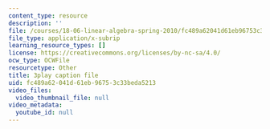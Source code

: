 ```yaml
---
content_type: resource
description: ''
file: /courses/18-06-linear-algebra-spring-2010/fc489a62041d61eb96753c33beda5213_6-wh6yvk6uc.srt
file_type: application/x-subrip
learning_resource_types: []
license: https://creativecommons.org/licenses/by-nc-sa/4.0/
ocw_type: OCWFile
resourcetype: Other
title: 3play caption file
uid: fc489a62-041d-61eb-9675-3c33beda5213
video_files:
  video_thumbnail_file: null
video_metadata:
  youtube_id: null
---
```

